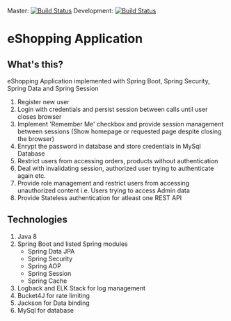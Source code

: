 Master: [![Build Status](https://travis-ci.com/pavankjadda/SpringSecurity-SpringData.svg?branch=master)](https://travis-ci.com/pavankjadda/SpringSecurity-SpringData)
Development: [![Build Status](https://travis-ci.com/pavankjadda/SpringSecurity-SpringData.svg?branch=development)](https://travis-ci.com/pavankjadda/SpringSecurity-SpringData)

# eShopping Application

## What's this?
eShopping Application implemented with Spring Boot, Spring Security, Spring Data and Spring Session
1. Register new user
2. Login with credentials and persist session between calls until user closes browser
3. Implement 'Remember Me' checkbox and provide session management between sessions (Show homepage or requested page despite closing the browser)
4. Enrypt the password in database and store credentials in MySql Database
5. Restrict users from accessing orders, products without authentication
6. Deal with invalidating session, authorized user trying to authenticate again etc. 
7. Provide role management and restrict users from accessing unauthorized content i.e. Users trying to access Admin data
8. Provide Stateless authentication for atleast one REST API

## Technologies 
1. Java 8
2. Spring Boot and listed Spring modules 
    - Spring Data JPA
    - Spring Security 
    - Spring AOP
    - Spring Session
    - Spring Cache
3. Logback and ELK Stack for log management
4. Bucket4J for rate limiting
5. Jackson for Data binding
6. MySql for database
